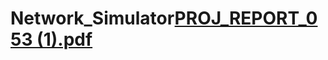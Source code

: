# Network_Simulator[PROJ_REPORT_053 (1).pdf](https://github.com/arm-1234/Network_Simulator/files/14979793/PROJ_REPORT_053.1.pdf)
